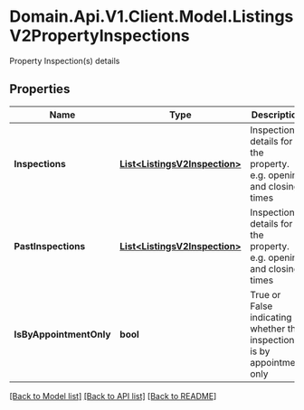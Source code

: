 # Domain.Api.V1.Client.Model.ListingsV2PropertyInspections
Property Inspection(s) details
## Properties

Name | Type | Description | Notes
------------ | ------------- | ------------- | -------------
**Inspections** | [**List&lt;ListingsV2Inspection&gt;**](ListingsV2Inspection.md) | Inspection details for the property. e.g. opening and closing times | [optional] 
**PastInspections** | [**List&lt;ListingsV2Inspection&gt;**](ListingsV2Inspection.md) | Inspection details for the property. e.g. opening and closing times | [optional] 
**IsByAppointmentOnly** | **bool** | True or False indicating whether the inspection is by appointment only | [optional] 

[[Back to Model list]](../README.md#documentation-for-models) [[Back to API list]](../README.md#documentation-for-api-endpoints) [[Back to README]](../README.md)

